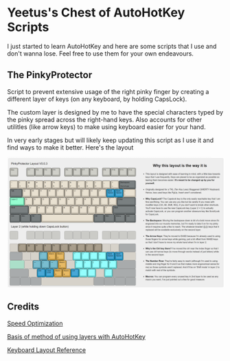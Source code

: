 # Yeetus's Chest of AutoHotKey Scripts
I just started to learn AutoHotKey and here are some scripts that I use and don't wanna lose. Feel free to use them for your own endeavours.



## The PinkyProtector
Script to prevent extensive usage of the right pinky finger by creating a different layer of keys (on any keyboard, by holding CapsLock). 

The custom layer is designed by me to have the special characters typed by the pinky spread across the right-hand keys. Also accounts for other utilitles (like arrow keys) to make using keyboard easier for your hand. 

In very early stages but will likely keep updating this script as I use it and find ways to make it better. Here's the layout

![PinkyProtector](PinkyProtector/Keyboard_Layouts/PinkyProtector.png)


## Credits
[Speed Optimization](https://www.autohotkey.com/boards/viewtopic.php?t=6413)

[Basis of method of using layers with AutoHotKey](https://www.autohotkey.com/boards/viewtopic.php?t=20661)

[Keyboard Layout Reference](http://www.keyboard-layout-editor.com/#/gists/016b11b6fc11fa1cb9306338a26e71f9)
